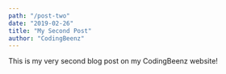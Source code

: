 ```yaml
---
path: "/post-two"
date: "2019-02-26"
title: "My Second Post"
author: "CodingBeenz"
---
```


This is my very second blog post on my CodingBeenz website!